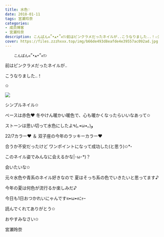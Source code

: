 ```yaml
---
title: 水色♡
date: 2018-01-11
tags: 宮瀬玲奈
categories: 
- 成员博客
- 宮瀬玲奈
description: こんばんฅ՞•ﻌ•՞ฅﾜﾝ前はピンクラメだったネイルが..こうなりました..！✩シンプルネイル✩ベースは赤色❤️冬やけん暖かい暖色で、心も暖かくなったらいいなあ...
cover: https://files.zzzhxxx.top/img/b66de493d8eafde4e39557ac092ad.jpg 
---
```


        こんばんฅ՞•ﻌ•՞ฅﾜﾝ






前はピンクラメだったネイルが..

こうなりました..！


✩



![](https://files.zzzhxxx.top/img/b66de493d8eafde4e39557ac092ad.jpg)




シンプルネイル✩




ベースは赤色❤️
冬やけん暖かい暖色で、心も暖かくなったらいいなあって✩


ストーンは思い切って水色にしたよ٩(｡•ω•｡)و



22/7カラー❤︎
＆
双子座の今年のラッキーカラー❤︎



合うか不安だったけど
ワンポイントになって成功した(と思う)✩*॰






このネイル姿でみんなに会えるかな|･ω･*)？



会いたいな✩





元々水色や青系のネイル好きなので
夏はそっち系の色でいきたいと思ってます♪


今年の夏は何色が流行るか楽しみだ♪





今日も1日おつかれいにゃんですฅ•ω•ฅﾆｬｰ



読んでくれてありがとう✩

おやすみなさい✩


宮瀬玲奈


